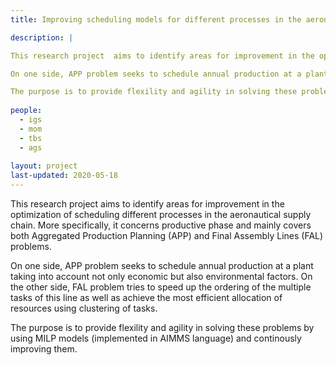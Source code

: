 ```yaml
---
title: Improving scheduling models for different processes in the aeronautical supply chain

description: |

This research project  aims to identify areas for improvement in the optimization of scheduling different processes in the aeronautical supply chain. More specifically, it concerns  productive phase and mainly covers  both Aggregated Production Planning (APP) and Final Assembly Lines (FAL) problems.

On one side, APP problem seeks to schedule annual production at a plant taking into account not only economic but also environmental factors. On the other side, FAL problem tries to speed up the ordering of the multiple tasks of this line as well as achieve the most efficient allocation of resources.

The purpose is to provide flexility and agility in solving these problems by using MILP models (implemented in AIMMS language) and continously improving them.
  
people:
  - igs
  - mom
  - tbs
  - ags
  
layout: project
last-updated: 2020-05-18
---
```

This research project  aims to identify areas for improvement in the optimization of scheduling different processes in the aeronautical supply chain. More specifically, it concerns  productive phase and mainly covers  both Aggregated Production Planning (APP) and Final Assembly Lines (FAL) problems.

On one side, APP problem seeks to schedule annual production at a plant taking into account not only economic but also environmental factors. On the other side, FAL problem tries to speed up the ordering of the multiple tasks of this line as well as achieve the most efficient allocation of resources using clustering of tasks.

The purpose is to provide flexility and agility in solving these problems by using MILP models (implemented in AIMMS language) and continously improving them.
